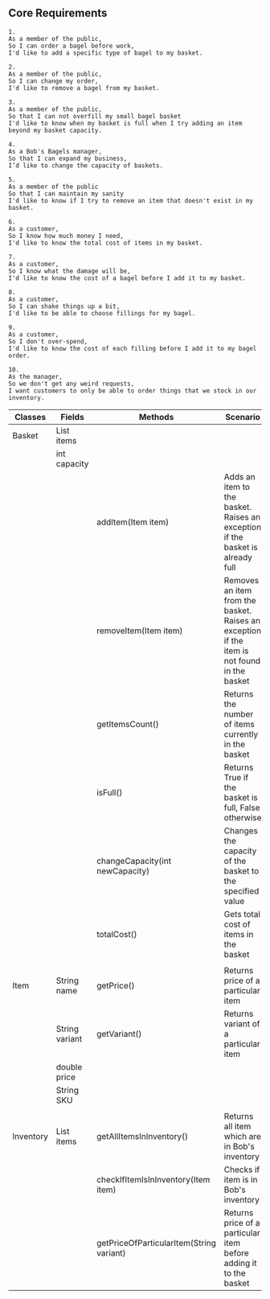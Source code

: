 ## Core Requirements

```
1.
As a member of the public,
So I can order a bagel before work,
I'd like to add a specific type of bagel to my basket.
```

```
2.
As a member of the public,
So I can change my order,
I'd like to remove a bagel from my basket.
```

```
3.
As a member of the public,
So that I can not overfill my small bagel basket
I'd like to know when my basket is full when I try adding an item beyond my basket capacity.
```

```
4.
As a Bob's Bagels manager,
So that I can expand my business,
I’d like to change the capacity of baskets.
```

```
5.
As a member of the public
So that I can maintain my sanity
I'd like to know if I try to remove an item that doesn't exist in my basket.
```

```
6. 
As a customer,
So I know how much money I need,
I'd like to know the total cost of items in my basket.
```

```
7. 
As a customer,
So I know what the damage will be,
I'd like to know the cost of a bagel before I add it to my basket.
```

```
8. 
As a customer,
So I can shake things up a bit,
I'd like to be able to choose fillings for my bagel.
```

```
9. 
As a customer,
So I don't over-spend,
I'd like to know the cost of each filling before I add it to my bagel order.
```

```
10. 
As the manager,
So we don't get any weird requests,
I want customers to only be able to order things that we stock in our inventory.
```

| Classes   | Fields           | Methods                                     | Scenario                                                                                    | Outputs                                     |
|-----------|------------------|---------------------------------------------|---------------------------------------------------------------------------------------------|---------------------------------------------|
| Basket    | List<Item> items |                                             |                                                                                             |                                             |
|           | int capacity     |                                             |                                                                                             |                                             |
|           |                  | addItem(Item item)                          | Adds an item to the basket. Raises an exception if the basket is already full               | Adds a bagel item                           |
|           |                  | removeItem(Item item)                       | Removes an item from the basket. Raises an exception if the item is not found in the basket | Removes a bagel item                        |
|           |                  | getItemsCount()                             | Returns the number of items currently in the basket                                         | The number of items currently in the basket |
|           |                  | isFull()                                    | Returns True if the basket is full, False otherwise                                         | True / False                                |
|           |                  | changeCapacity(int newCapacity)             | Changes the capacity of the basket to the specified value                                   |                                             |
|           |                  | totalCost()                                 | Gets total cost of  items in the basket                                                     |                                             |
|           |                  |                                             |                                                                                             |                                             |
| Item      | String name      | getPrice()                                  | Returns price of a particular item                                                          | Price of an item                            |
|           | String variant   | getVariant()                                | Returns variant of a particular item                                                        | Variant of an item                          |
|           | double price     |                                             |                                                                                             |                                             |
|           | String SKU       |                                             |                                                                                             |                                             |
|           |                  |                                             |                                                                                             |                                             |
| Inventory | List<Item> items | getAllItemsInInventory()                    | Returns all item which are in Bob's inventory                                               |                                             |
|           |                  | checkIfItemIsInInventory(Item item)         | Checks if item is in Bob's inventory                                                        | True or throws exception                    |
|           |                  | getPriceOfParticularItem(String variant)    | Returns price of a particular item before adding it to the basket                           | Price of an item                            |

```

